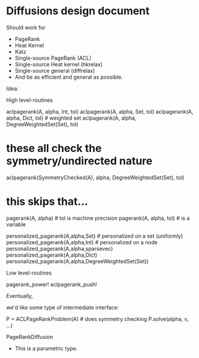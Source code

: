 Diffusions design document
==========================

Should work for 

* PageRank
* Heat Kernel
* Katz
* Single-source PageRank (ACL)
* Single-source Heat kernel (hkrelax)
* Single-source general (diffrelax)
* And be as efficient and general as possible.

Idea:

High level-routines

aclpagerank(A, alpha, Int, tol) 
aclpagerank(A, alpha, Set, tol)
aclpagerank(A, alpha, Dict, tol) # weighted set
aclpagerank(A, alpha, DegreeWeightedSet(Set), tol)
# these all check the symmetry/undirected nature
aclpagerank(SymmetryChecked(A), alpha, DegreeWeightedSet(Set), tol)
# this skips that...

pagerank(A, alpha) # tol is machine precision
pagerank(A, alpha, tol) # is a variable

personalized_pagerank(A,alpha,Set) # personalized on a set (uniformly)
personalized_pagerank(A,alpha,Int) # personalized on a node
personalized_pagerank(A,alpha,sparsevec)
personalized_pagerank(A,alpha,Dict)
personalized_pagerank(A,alpha,DegreeWeightedSet(Set))  

Low level-routines

pagerank_power!
aclpagerank_push!

Eventually, 

we'd like some type of intermediate interface:

P = ACLPageRankProblem(A) # does symmetry checking 
P.solve(alpha, v, ...) 

PageRankDiffusion
- This is a parametric type.

    


